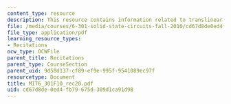 ```yaml
---
content_type: resource
description: This resource contains information related to translinear circuits.
file: /media/courses/6-301-solid-state-circuits-fall-2010/cd67d8de0ed4fb79675d309d1ca91d98_MIT6_301F10_rec20.pdf
file_type: application/pdf
learning_resource_types:
- Recitations
ocw_type: OCWFile
parent_title: Recitations
parent_type: CourseSection
parent_uid: 9d58d137-cf89-ef9e-995f-9541089ec97f
resourcetype: Document
title: MIT6_301F10_rec20.pdf
uid: cd67d8de-0ed4-fb79-675d-309d1ca91d98
---
```

